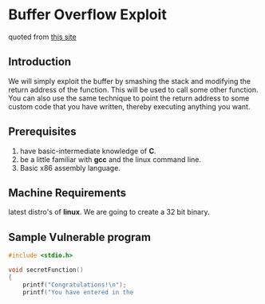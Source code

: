 # Buffer Overflow Exploit
quoted from [this site](https://dhavalkapil.com/blogs/Buffer-Overflow-Exploit/)

## Introduction
We will simply exploit the buffer by smashing the stack and modifying the return address of the function. This will be used to call some other function. You can also use the same technique to point the return address to some custom code that you have written, thereby executing anything you want.

## Prerequisites
1. have basic-intermediate knowledge of **C**.
2. be a little familiar with **gcc** and the linux command line.
3. Basic x86 assembly language.

## Machine Requirements
latest distro's of **linux**. We are going to create a 32 bit binary.

## Sample Vulnerable program
```c
#include <stdio.h>

void secretFunction()
{
	printf("Congratulations!\n");
	printf("You have entered in the 
```
<!--stackedit_data:
eyJoaXN0b3J5IjpbMTc1NTUwNTk3LC0zNTA0MjY5MzBdfQ==
-->